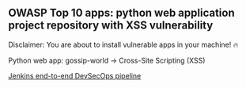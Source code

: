 ## OWASP Top 10 apps: python web application project repository with XSS vulnerability

Disclaimer: You are about to install vulnerable apps in your machine! 🔥

Python web app: gossip-world -> Cross-Site Scripting (XSS) 

[Jenkins end-to-end DevSecOps pipeline](https://github.com/adavarski/DevSecOps-pipeline-python)
